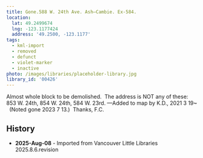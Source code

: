 ```yaml
---
title: Gone.588 W. 24th Ave. Ash—Cambie. Ex-584.
location:
  lat: 49.2499674
  lng: -123.1177424
  address: '49.2500, -123.1177'
tags:
  - kml-import
  - removed
  - defunct
  - violet-marker
  - inactive
photo: /images/libraries/placeholder-library.jpg
library_id: '00426'
---
```

Almost whole block to be demolished.  
The address is NOT any of these:  853 W. 24th, 854 W. 24th, 584 W. 23rd.
—Added to map by K.D., 2021 3 19~  
(Noted gone 2023 7 13.)  Thanks, F.C.

## History
- **2025-Aug-08** - Imported from Vancouver Little Libraries 2025.8.6.revision
